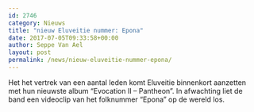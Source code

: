 ```yaml
---
id: 2746
category: Nieuws
title: "nieuw Eluveitie nummer: Epona"
date: 2017-07-05T09:33:58+00:00
author: Seppe Van Ael
layout: post
permalink: /news/nieuw-eluveitie-nummer-epona/
---
```

Het het vertrek van een aantal leden komt Eluveitie binnenkort aanzetten met hun nieuwste album &#8220;Evocation II – Pantheon&#8221;. In afwachting liet de band een videoclip van het folknummer &#8220;Epona&#8221; op de wereld los.

&nbsp;